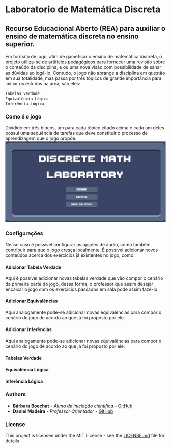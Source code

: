# Laboratorio de Matemática Discreta 
## Recurso Educacional Aberto (REA) para auxiliar o ensino de matemática discreta no ensino superior. 

Em formato de jogo, afim de gameficar o ensino de matemática discreta, o projeto utiliza-se de artificios pedagógicos para fornecer uma revisão sobre o conteúdo da disciplina, e ou uma nova visão com possibilidade de sanar as dúvidas ao jogá-lo. Contudo, o jogo não abrange a disciplina em questão em sua totalidade, mas passa por três tópicos de grande importância para iniciar os estudos na área, são eles:

```
Tabelas Verdade
Equivalência Lógica
Inferência Lógica
```
### Como é o jogo
Dividido em três blocos, um para cada tópico citado acima e cada um deles possui uma sequência de tarefas que deve constituir o processo de aprendizagem que o jogo propõe.
  ![](https://github.com/Niehaus/mathLab/blob/master/mathLab/Assets/Screenshots/MenuScreenshoot.png?raw=true)
### Configurações
Nesse caso é possível configurar as opções de áudio, como também contribuir para que o jogo cresça localmente. É possível adicionar novos conteúdos acerca dos exercicios já existentes no jogo, como: 
#### Adicionar Tabela Verdade
  Aqui é possível adicionar novas tabelas verdade que vão compor o cenário da primeira parte do jogo, dessa forma, o professor que assim desejar encaixar o jogo com os exercicios passados em sala pode assim fazê-lo. 
#### Adicionar Equivalências
  Aqui analogamente pode-se adicionar novas equivalências para compor o cenário do jogo de acordo ao que já foi proposto por ele. 
#### Adicionar Inferências
Aqui analogamente pode-se adicionar novas equivalências para compor o cenário do jogo de acordo ao que já foi proposto por ele. 


#### Tabelas Verdade
#### Equivalência Lógica
#### Inferência Lógica 











### Authors

* **Bárbara Boechat** - *Aluna de iniciação cientifica* - [GitHub](https://github.com/Niehaus)
* **Daniel Madeira** - *Professor Orientador* - [GitHub](https://github.com/dmadeira)

### License

This project is licensed under the MIT License - see the [LICENSE.md](LICENSE.md) file for details
